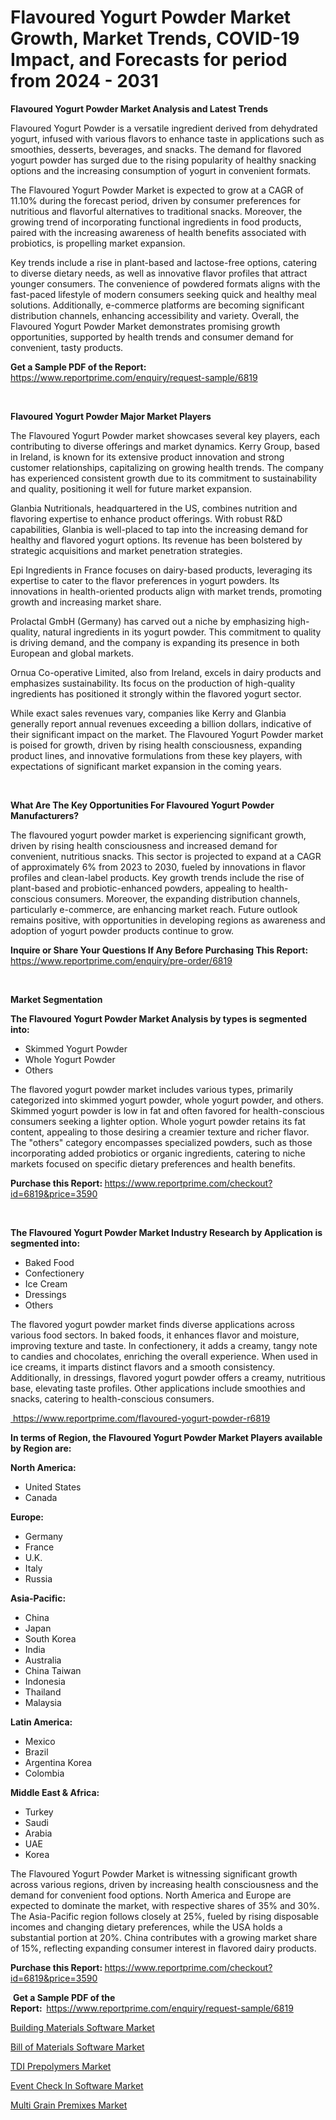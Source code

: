 <p><h1>Flavoured Yogurt Powder Market Growth, Market Trends, COVID-19 Impact, and Forecasts for period from 2024 - 2031</h1></p><p><strong>Flavoured Yogurt Powder Market Analysis and Latest Trends</strong></p>
<p><p>Flavoured Yogurt Powder is a versatile ingredient derived from dehydrated yogurt, infused with various flavors to enhance taste in applications such as smoothies, desserts, beverages, and snacks. The demand for flavored yogurt powder has surged due to the rising popularity of healthy snacking options and the increasing consumption of yogurt in convenient formats. </p><p>The Flavoured Yogurt Powder Market is expected to grow at a CAGR of 11.10% during the forecast period, driven by consumer preferences for nutritious and flavorful alternatives to traditional snacks. Moreover, the growing trend of incorporating functional ingredients in food products, paired with the increasing awareness of health benefits associated with probiotics, is propelling market expansion. </p><p>Key trends include a rise in plant-based and lactose-free options, catering to diverse dietary needs, as well as innovative flavor profiles that attract younger consumers. The convenience of powdered formats aligns with the fast-paced lifestyle of modern consumers seeking quick and healthy meal solutions. Additionally, e-commerce platforms are becoming significant distribution channels, enhancing accessibility and variety. Overall, the Flavoured Yogurt Powder Market demonstrates promising growth opportunities, supported by health trends and consumer demand for convenient, tasty products.</p></p>
<p><strong>Get a Sample PDF of the Report:&nbsp;</strong> <a href="https://www.reportprime.com/enquiry/request-sample/6819">https://www.reportprime.com/enquiry/request-sample/6819</a></p>
<p>&nbsp;</p>
<p><strong>Flavoured Yogurt Powder Major Market Players</strong></p>
<p><p>The Flavoured Yogurt Powder market showcases several key players, each contributing to diverse offerings and market dynamics. Kerry Group, based in Ireland, is known for its extensive product innovation and strong customer relationships, capitalizing on growing health trends. The company has experienced consistent growth due to its commitment to sustainability and quality, positioning it well for future market expansion.</p><p>Glanbia Nutritionals, headquartered in the US, combines nutrition and flavoring expertise to enhance product offerings. With robust R&D capabilities, Glanbia is well-placed to tap into the increasing demand for healthy and flavored yogurt options. Its revenue has been bolstered by strategic acquisitions and market penetration strategies.</p><p>Epi Ingredients in France focuses on dairy-based products, leveraging its expertise to cater to the flavor preferences in yogurt powders. Its innovations in health-oriented products align with market trends, promoting growth and increasing market share.</p><p>Prolactal GmbH (Germany) has carved out a niche by emphasizing high-quality, natural ingredients in its yogurt powder. This commitment to quality is driving demand, and the company is expanding its presence in both European and global markets.</p><p>Ornua Co-operative Limited, also from Ireland, excels in dairy products and emphasizes sustainability. Its focus on the production of high-quality ingredients has positioned it strongly within the flavored yogurt sector.</p><p>While exact sales revenues vary, companies like Kerry and Glanbia generally report annual revenues exceeding a billion dollars, indicative of their significant impact on the market. The Flavoured Yogurt Powder market is poised for growth, driven by rising health consciousness, expanding product lines, and innovative formulations from these key players, with expectations of significant market expansion in the coming years.</p></p>
<p>&nbsp;</p>
<p><strong>What Are The Key Opportunities For Flavoured Yogurt Powder Manufacturers?</strong></p>
<p><p>The flavoured yogurt powder market is experiencing significant growth, driven by rising health consciousness and increased demand for convenient, nutritious snacks. This sector is projected to expand at a CAGR of approximately 6% from 2023 to 2030, fueled by innovations in flavor profiles and clean-label products. Key growth trends include the rise of plant-based and probiotic-enhanced powders, appealing to health-conscious consumers. Moreover, the expanding distribution channels, particularly e-commerce, are enhancing market reach. Future outlook remains positive, with opportunities in developing regions as awareness and adoption of yogurt powder products continue to grow.</p></p>
<p><strong>Inquire or Share Your Questions If Any Before Purchasing This Report:</strong> <a href="https://www.reportprime.com/enquiry/pre-order/6819">https://www.reportprime.com/enquiry/pre-order/6819</a></p>
<p>&nbsp;</p>
<p><strong>Market Segmentation</strong></p>
<p><strong>The Flavoured Yogurt Powder Market Analysis by types is segmented into:</strong></p>
<p><ul><li>Skimmed Yogurt Powder</li><li>Whole Yogurt Powder</li><li>Others</li></ul></p>
<p><p>The flavored yogurt powder market includes various types, primarily categorized into skimmed yogurt powder, whole yogurt powder, and others. Skimmed yogurt powder is low in fat and often favored for health-conscious consumers seeking a lighter option. Whole yogurt powder retains its fat content, appealing to those desiring a creamier texture and richer flavor. The "others" category encompasses specialized powders, such as those incorporating added probiotics or organic ingredients, catering to niche markets focused on specific dietary preferences and health benefits.</p></p>
<p><strong>Purchase this Report:&nbsp;</strong><a href="https://www.reportprime.com/checkout?id=6819&price=3590">https://www.reportprime.com/checkout?id=6819&price=3590</a></p>
<p>&nbsp;</p>
<p><strong>The Flavoured Yogurt Powder Market Industry Research by Application is segmented into:</strong></p>
<p><ul><li>Baked Food</li><li>Confectionery</li><li>Ice Cream</li><li>Dressings</li><li>Others</li></ul></p>
<p><p>The flavored yogurt powder market finds diverse applications across various food sectors. In baked foods, it enhances flavor and moisture, improving texture and taste. In confectionery, it adds a creamy, tangy note to candies and chocolates, enriching the overall experience. When used in ice creams, it imparts distinct flavors and a smooth consistency. Additionally, in dressings, flavored yogurt powder offers a creamy, nutritious base, elevating taste profiles. Other applications include smoothies and snacks, catering to health-conscious consumers.</p></p>
<p><a href="https://www.reportprime.com/flavoured-yogurt-powder-r6819">&nbsp;https://www.reportprime.com/flavoured-yogurt-powder-r6819</a></p>
<p><strong>In terms of Region, the Flavoured Yogurt Powder Market Players available by Region are:</strong></p>
<p>
    <p> <strong> North America: </strong>
        <ul>
            <li>United States</li>
            <li>Canada</li>
        </ul>
        </p> 
    <p> <strong> Europe: </strong>
        <ul>
            <li>Germany</li>
            <li>France</li>
            <li>U.K.</li>
            <li>Italy</li>
            <li>Russia</li>
        </ul>
        </p> 
    <p> <strong> Asia-Pacific: </strong>
        <ul>
            <li>China</li>
            <li>Japan</li>
            <li>South Korea</li>
            <li>India</li>
            <li>Australia</li>
            <li>China Taiwan</li>
            <li>Indonesia</li>
            <li>Thailand</li>
            <li>Malaysia</li>
        </ul>
        </p> 
    <p> <strong> Latin America: </strong>
        <ul>
            <li>Mexico</li>
            <li>Brazil</li>
            <li>Argentina Korea</li>
            <li>Colombia</li>
        </ul>
        </p> 
    <p> <strong> Middle East & Africa: </strong>
        <ul>
            <li>Turkey</li>
            <li>Saudi</li>
            <li>Arabia</li>
            <li>UAE</li>
            <li>Korea</li>
        </ul>
    </p>
    </p>
<p><p>The Flavoured Yogurt Powder Market is witnessing significant growth across various regions, driven by increasing health consciousness and the demand for convenient food options. North America and Europe are expected to dominate the market, with respective shares of 35% and 30%. The Asia-Pacific region follows closely at 25%, fueled by rising disposable incomes and changing dietary preferences, while the USA holds a substantial portion at 20%. China contributes with a growing market share of 15%, reflecting expanding consumer interest in flavored dairy products.</p></p>
<p><strong>Purchase this Report: </strong><a href="https://www.reportprime.com/checkout?id=6819&price=3590">https://www.reportprime.com/checkout?id=6819&price=3590</a></p>
<p>&nbsp;<strong>Get a Sample PDF of the Report:&nbsp;&nbsp;</strong><a href="https://www.reportprime.com/enquiry/request-sample/6819">https://www.reportprime.com/enquiry/request-sample/6819</a></p>
<p><strong></strong></p>
<p><p><a href="https://medium.com/@enosstark/global-building-materials-software-market-is-projected-to-grow-at-a-cagr-of-14-7-82b2aa9cb0ba">Building Materials Software Market</a></p><p><a href="https://medium.com/@mayekuhic78/bill-of-materials-software-market-essentials-key-market-players-demand-drivers-and-roi-potential-59e3234a54f4">Bill of Materials Software Market</a></p><p><a href="https://issuu.com/reportprime-2/docs/tdi-prepolymers-market-size-2030.pp_07569cf9b5c01a">TDI Prepolymers Market</a></p><p><a href="https://www.linkedin.com/pulse/strategic-roadmap-success-global-event-check-software-xx4fc?trackingId=BHbK1VeSQKa8pMW6zvESog%3D%3D">Event Check In Software Market</a></p><p><a href="https://github.com/tamvrosiya/Market-Research-Report-List-5/blob/main/multi-grain-premixes-market.md">Multi Grain Premixes Market</a></p></p>